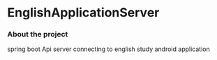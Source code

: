 # EnglishApplicationServer   
   
   
   
   
### About the project
spring boot  Api server connecting to english study android application
